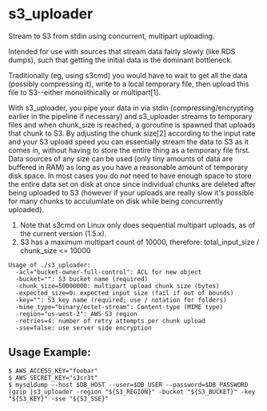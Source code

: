 s3_uploader
===========

Stream to S3 from stdin using concurrent, multipart uploading.

Intended for use with sources that stream data fairly slowly (like RDS dumps),
such that getting the initial data is the dominant bottleneck.

Traditionally (eg, using s3cmd) you would have to wait to get all the data (possibly compressing it), write to a local temporary file, then
upload this file to S3--either monolithically or multipart[1].

With s3_uploader, you pipe your data in via stdin (compressing/encrypting earlier in the pipeline if necessary) and s3_uploader streams to temporary files
and when chunk_size is reached, a goroutine is spawned that uploads that chunk to S3. By adjusting the chunk size[2] according to the input rate and your S3 upload speed you can essentially stream the data to S3 as it comes in, without having to store the entire thing as a temporary file first. Data sources of any size can be used (only tiny amounts of data are buffered in RAM) as long as you have a reasonable amount of temporary disk space. In most cases you do *not* need
to have enough space to store the entire data set on disk at once since individual chunks are deleted after being uploaded to S3 (however if your uploads are really slow it's possible for many chunks to acculumlate on disk while being concurrently uploaded).

1. Note that s3cmd on Linux only does sequential multipart uploads, as of the current version (1.5.x).
2. S3 has a maximum multipart count of 10000, therefore: total_input_size / chunk_size <= 10000

```
Usage of ./s3_uploader:
  -acl="bucket-owner-full-control": ACL for new object
  -bucket="": S3 bucket name (required)
  -chunk_size=50000000: multipart upload chunk size (bytes)
  -expected_size=0: expected input size (fail if out of bounds)
  -key="": S3 key name (required; use / notation for folders)
  -mime_type="binary/octet-stream": Content-type (MIME type)
  -region="us-west-2": AWS S3 region
  -retries=4: number of retry attempts per chunk upload
  -sse=false: use server side encryption
```

Usage Example:
--------------
```
$ AWS_ACCESS_KEY="foobar"
$ AWS_SECRET_KEY="s3cr3t"
$ mysqldump --host $DB_HOST --user=$DB_USER --password=$DB_PASSWORD |gzip |s3_uploader -region "${S3_REGION}" -bucket "${S3_BUCKET}" -key "${S3_KEY}" -sse "${S3_SSE}"
```
